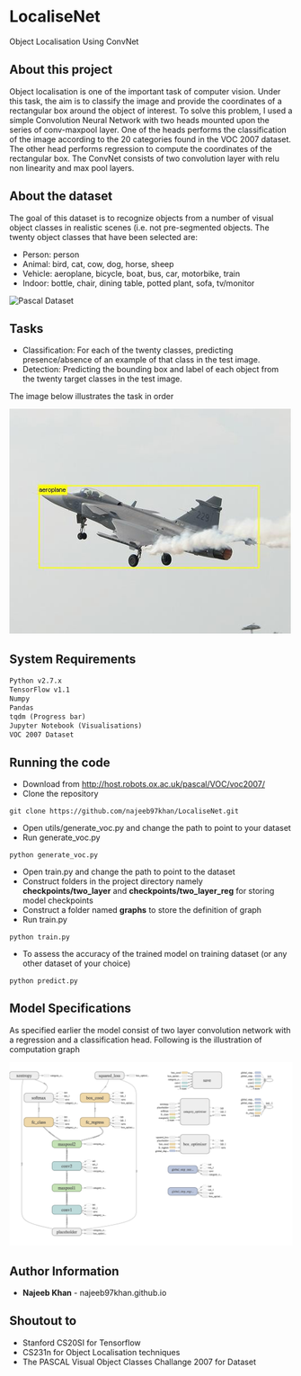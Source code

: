 # LocaliseNet
Object Localisation Using ConvNet

## About this project
Object localisation is one of the important task of computer vision. Under this task, the aim is to classify the image and provide the coordinates of a rectangular box around the object of interest. To solve this problem, I used a simple Convolution Neural Network with two heads mounted upon the series of conv-maxpool layer. One of the heads performs the classification of the image according to the 20 categories found in the VOC 2007 dataset. The other head performs regression to compute the coordinates of the rectangular box. The ConvNet consists of two convolution layer with relu non linearity and max pool layers.

## About the dataset
The goal of this dataset is to recognize objects from a number of visual object classes in realistic scenes (i.e. not pre-segmented objects. The twenty object classes that have been selected are:

* Person: person
* Animal: bird, cat, cow, dog, horse, sheep
* Vehicle: aeroplane, bicycle, boat, bus, car, motorbike, train
* Indoor: bottle, chair, dining table, potted plant, sofa, tv/monitor

![Pascal Dataset](images/pascal.jpg)

## Tasks

* Classification: For each of the twenty classes, predicting presence/absence of an example of that class in the test image.
* Detection: Predicting the bounding box and label of each object from the twenty target classes in the test image.

The image below illustrates the task in order

![Classification and Detection](images/fighter.jpg)

## System Requirements

```
Python v2.7.x
TensorFlow v1.1
Numpy
Pandas
tqdm (Progress bar)
Jupyter Notebook (Visualisations)
VOC 2007 Dataset
```

## Running the code

* Download from http://host.robots.ox.ac.uk/pascal/VOC/voc2007/
* Clone the repository
```
git clone https://github.com/najeeb97khan/LocaliseNet.git
```
* Open utils/generate_voc.py and change the path to point to your dataset
* Run generate_voc.py
```
python generate_voc.py
```
* Open train.py and change the path to point to the dataset
* Construct folders in the project directory namely **checkpoints/two\_layer** and **checkpoints/two\_layer_reg** for storing model checkpoints
* Construct a folder named **graphs** to store the definition of graph
* Run train.py
```
python train.py
```
* To assess the accuracy of the trained model on training dataset (or any other dataset of your choice)
```
python predict.py
```

## Model Specifications

As specified earlier the model consist of two layer convolution network with a regression and a classification head. Following is the illustration of computation graph

![Computation Graph](images/graph.png)

## Author Information

* **Najeeb Khan** - najeeb97khan.github.io

## Shoutout to

* Stanford CS20SI for Tensorflow
* CS231n for Object Localisation techniques
* The PASCAL Visual Object Classes Challange 2007 for Dataset
